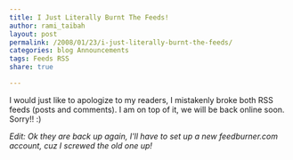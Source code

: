 ```yaml
---
title: I Just Literally Burnt The Feeds!
author: rami_taibah
layout: post
permalink: /2008/01/23/i-just-literally-burnt-the-feeds/
categories: blog Announcements
tags: Feeds RSS 
share: true

---
```


I would just like to apologize to my readers, I mistakenly broke both RSS feeds (posts and comments). I am on top of it, we will be back online soon. Sorry!! :)

*Edit: Ok they are back up again, I'll have to set up a new feedburner.com account, cuz I screwed the old one up!*
